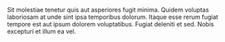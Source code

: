 Sit molestiae tenetur quis aut asperiores fugit minima.
Quidem voluptas laboriosam at unde sint ipsa temporibus dolorum.
Itaque esse rerum fugiat tempore est aut ipsum dolorem voluptatibus.
Fugiat deleniti et sed.
Nobis excepturi et illum ea vel.